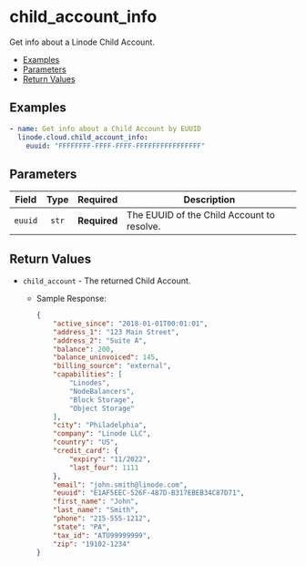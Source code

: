 # child_account_info

Get info about a Linode Child Account.

- [Examples](#examples)
- [Parameters](#parameters)
- [Return Values](#return-values)

## Examples

```yaml
- name: Get info about a Child Account by EUUID
  linode.cloud.child_account_info:
    euuid: "FFFFFFFF-FFFF-FFFF-FFFFFFFFFFFFFFFF"
```


## Parameters

| Field     | Type | Required | Description                                                                  |
|-----------|------|----------|------------------------------------------------------------------------------|
| `euuid` | <center>`str`</center> | <center>**Required**</center> | The EUUID of the Child Account to resolve.   |

## Return Values

- `child_account` - The returned Child Account.

    - Sample Response:
        ```json
        {
            "active_since": "2018-01-01T00:01:01",
            "address_1": "123 Main Street",
            "address_2": "Suite A",
            "balance": 200,
            "balance_uninvoiced": 145,
            "billing_source": "external",
            "capabilities": [
                "Linodes",
                "NodeBalancers",
                "Block Storage",
                "Object Storage"
            ],
            "city": "Philadelphia",
            "company": "Linode LLC",
            "country": "US",
            "credit_card": {
                "expiry": "11/2022",
                "last_four": 1111
            },
            "email": "john.smith@linode.com",
            "euuid": "E1AF5EEC-526F-487D-B317EBEB34C87D71",
            "first_name": "John",
            "last_name": "Smith",
            "phone": "215-555-1212",
            "state": "PA",
            "tax_id": "ATU99999999",
            "zip": "19102-1234"
        }
        ```


